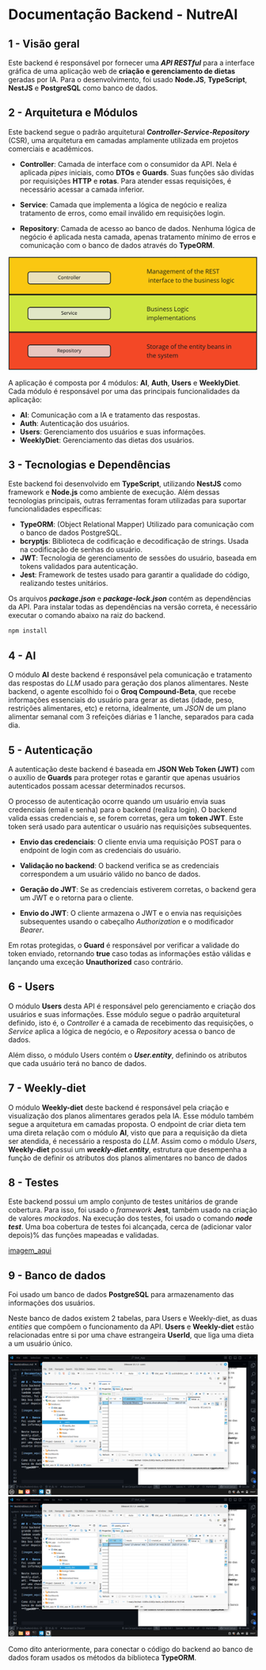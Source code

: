 # Documentação Backend - NutreAI

## 1 - Visão geral
Este backend é responsável por fornecer uma ***API RESTful*** para a interface gráfica de uma aplicação web de **criação e gerenciamento de dietas** geradas por IA. 
Para o desenvolvimento, foi usado **Node.JS**, **TypeScript**, **NestJS** e **PostgreSQL** como banco de dados.

## 2 - Arquitetura e Módulos
Este backend segue o padrão arquitetural ***Controller-Service-Repository*** (CSR), uma arquitetura em camadas amplamente utilizada em projetos comerciais e acadêmicos.

- **Controller**: Camada de interface com o consumidor da API. Nela é aplicada *pipes* iniciais, como **DTOs** e **Guards**. Suas funções são dividas por requisições **HTTP** e **rotas**. Para atender essas requisições, é necessário acessar a camada inferior.

- **Service**: Camada que implementa a lógica de negócio e realiza tratamento de erros, como email inválido em requisições login.

- **Repository**: Camada de acesso ao banco de dados. Nenhuma lógica de negócio é aplicada nesta camada, apenas tratamento mínimo de erros e comunicação com o banco de dados através do **TypeORM**.

![DiagramaCSR](csr-diag.png)

A aplicação é composta por 4 módulos: **AI**, **Auth**, **Users** e **WeeklyDiet**. Cada módulo é responsável por uma das principais funcionalidades da aplicação: 
- **AI**: Comunicação com a IA e tratamento das respostas.
- **Auth**: Autenticação dos usuários.
- **Users**: Gerenciamento dos usuários e suas informações.
- **WeeklyDiet**: Gerenciamento das dietas dos usuários.


## 3 - Tecnologias e Dependências
Este backend foi desenvolvido em **TypeScript**, utilizando **NestJS** como framework e **Node.js** como ambiente de execução. Além dessas tecnologias principais, outras ferramentas foram utilizadas para suportar funcionalidades específicas:

- **TypeORM**: (Object Relational Mapper) Utilizado para comunicação com o banco de dados PostgreSQL.
- **bcryptjs**: Biblioteca de codificação e decodificação de strings. Usada na codificação de senhas do usuário.
- **JWT**: Tecnologia de gerenciamento de sessões do usuário, baseada em tokens validados para autenticação.
- **Jest**: Framework de testes usado para garantir a qualidade do código, realizando testes unitários.

Os arquivos ***package.json*** e ***package-lock.json*** contém as dependências da API. Para instalar todas as dependências na versão correta, é necessário executar o comando abaixo na raiz do backend.
```bash
npm install
```

## 4 - AI
O módulo **AI** deste backend é responsável pela comunicação e tratamento das respostas do *LLM* usado para geração dos planos alimentares. Neste backend, o agente escolhido foi o **Groq Compound-Beta**, que recebe informações essenciais do usuário para gerar as dietas (idade, peso, restrições alimentares, etc) e retorna, idealmente, um *JSON* de um plano alimentar semanal com 3 refeições diárias e 1 lanche, separados para cada dia.

## 5 - Autenticação
A autenticação deste backend é baseada em **JSON Web Token (JWT)** com o auxílio de **Guards** para proteger rotas e garantir que apenas usuários autenticados possam acessar determinados recursos.

O processo de autenticação ocorre quando um usuário envia suas credenciais (email e senha) para o backend (realiza login). O backend valida essas credenciais e, se forem corretas, gera um **token JWT**. Este token será usado para autenticar o usuário nas requisições subsequentes.

- **Envio das credenciais**: O cliente envia uma requisição POST para o endpoint de login com as credenciais do usuário.

- **Validação no backend**: O backend verifica se as credenciais correspondem a um usuário válido no banco de dados.

- **Geração do JWT**: Se as credenciais estiverem corretas, o backend gera um JWT e o retorna para o cliente.

- **Envio do JWT**: O cliente armazena o JWT e o envia nas requisições subsequentes usando o cabeçalho *Authorization* e o modificador *Bearer*. 

Em rotas protegidas, o **Guard** é responsável por verificar a validade do token enviado, retornando **true** caso todas as informações estão válidas e lançando uma exceção **Unauthorized** caso contrário.

## 6 - Users
O módulo **Users** desta API é responsável pelo gerenciamento e criação dos usuários e suas informações. Esse módulo segue o padrão arquitetural definido, isto é, o *Controller* é a camada de recebimento das requisições, o *Service* aplica a lógica de negócio, e o *Repository* acessa o banco de dados.

Além disso, o módulo Users contém o ***User.entity***, definindo os atributos que cada usuário terá no banco de dados.

## 7 - Weekly-diet
O módulo **Weekly-diet** deste backend é responsável pela criação e visualização dos planos alimentares gerados pela IA. Esse módulo também segue a arquitetura em camadas proposta. 
O endpoint de criar dieta tem uma direta relação com o módulo **AI**, visto que para a requisição da dieta ser atendida, é necessário a resposta do *LLM*.
Assim como o módulo *Users*, **Weekly-diet** possui um ***weekly-diet.entity***, estrutura que desempenha a função de definir os atributos dos planos alimentares no banco de dados


## 8 - Testes
Este backend possui um amplo conjunto de testes unitários de grande cobertura. Para isso, foi usado o *framework* **Jest**, também usado na criação de valores *mockados*. Na execução dos testes, foi usado o comando ***node test***.
Uma boa cobertura de testes foi alcançada, cerca de (adicionar valor depois)% das funções mapeadas e validadas.

[imagem_aqui]()

## 9 - Banco de dados
Foi usado um banco de dados **PostgreSQL** para armazenamento das informações dos usuários.

Neste banco de dados existem 2 tabelas, para Users e Weekly-diet, as duas *entities* que compõem o funcionamento da API. **Users** e **Weekly-diet** estão relacionadas entre si por uma chave estrangeira **UserId**, que liga uma dieta a um usuário único.

![imagem_aqui](tabela-users.png)
![imagem_aqui](tabela-diet.png)

Como dito anteriormente, para conectar o código do backend ao banco de dados foram usados os métodos da biblioteca **TypeORM**.





